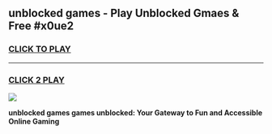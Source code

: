 
## unblocked games - Play Unblocked Gmaes & Free #x0ue2
<h3>
<a href="https://news.freeplayer.one?title=unblocked_games&ref=26F">CLICK TO PLAY</a></h3>
<hr>

<h3>
<a href="https://news.freeplayer.one?title=unblocked_games&ref=26F">CLICK 2 PLAY</a>
  
</h3>

<a href="https://news.freeplayer.one?title=unblocked_games&ref=26F/"><img src="https://clearcache.store/games.png"></a>


**unblocked games games unblocked: Your Gateway to Fun and Accessible Online Gaming**
